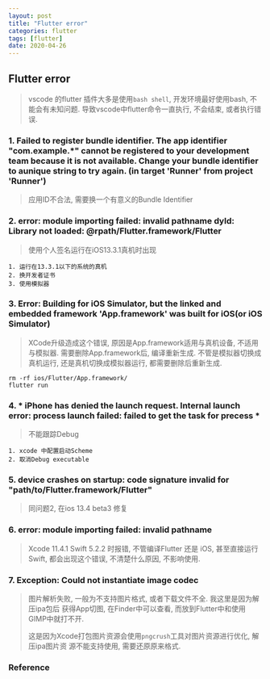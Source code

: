 ```yaml
---
layout: post
title: "Flutter error"
categories: flutter
tags: [flutter]
date: 2020-04-26
---
```


## Flutter error

> vscode 的flutter 插件大多是使用`bash shell`, 开发环境最好使用bash, 不能会有未知问题.
> 导致vscode中flutter命令一直执行, 不会结束, 或者执行错误.

### 1. Failed to register bundle identifier. The app identifier "com.example.\*" cannot be registered to your development team because it is not available. Change your bundle identifier to aunique string to try again. (in target 'Runner' from project 'Runner')

> 应用ID不合法, 需要换一个有意义的Bundle Identifier

### 2. error: module importing failed: invalid pathname dyld: Library not loaded: @rpath/Flutter.framework/Flutter
> 使用个人签名运行在iOS13.3.1真机时出现

    1. 运行在13.3.1以下的系统的真机
    2. 换开发者证书
    3. 使用模拟器

### 3. Error: Building for iOS Simulator, but the linked and embedded framework 'App.framework' was built for iOS(or iOS Simulator)

> XCode升级造成这个错误, 原因是App.framework适用与真机设备, 不适用与模拟器.
> 需要删除App.framework后, 编译重新生成.
> 不管是模拟器切换成真机运行, 还是真机切换成模拟器运行, 都需要删除后重新生成.

    rm -rf ios/Flutter/App.framework/
    flutter run

### 4. \* iPhone has denied the launch request. Internal launch error: process launch failed: failed to get the task for precess \*

> 不能跟踪Debug

    1. xcode 中配置启动Scheme
    2. 取消Debug executable

### 5. device crashes on startup: code signature invalid for "path/to/Flutter.framework/Flutter"

> 同问题2, 在ios 13.4 beta3 修复

### 6. error: module importing failed: invalid pathname

> Xcode 11.4.1 Swift 5.2.2 时报错, 不管编译Flutter 还是 iOS, 甚至直接运行Swift, 
> 都会出现这个错误, 不清楚什么原因, 不影响使用.

### 7. Exception: Could not instantiate image codec

> 图片解析失败, 一般为不支持图片格式, 或者下载文件不全. 我这里是因为解压ipa包后
> 获得App切图, 在Finder中可以查看, 而放到Flutter中和使用GIMP中就打不开.
>
> 这是因为Xcode打包图片资源会使用`pngcrush`工具对图片资源进行优化, 解压ipa图片资
> 源不能支持使用, 需要还原原来格式.

### Reference
